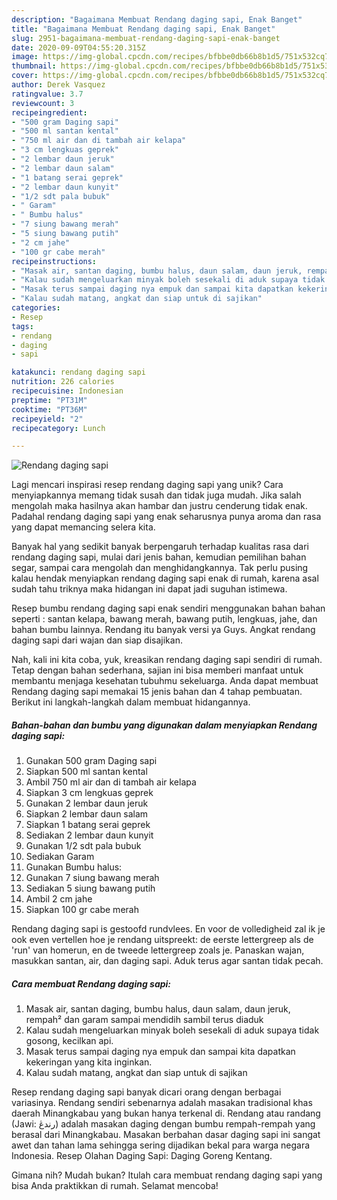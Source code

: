 ```yaml
---
description: "Bagaimana Membuat Rendang daging sapi, Enak Banget"
title: "Bagaimana Membuat Rendang daging sapi, Enak Banget"
slug: 2951-bagaimana-membuat-rendang-daging-sapi-enak-banget
date: 2020-09-09T04:55:20.315Z
image: https://img-global.cpcdn.com/recipes/bfbbe0db66b8b1d5/751x532cq70/rendang-daging-sapi-foto-resep-utama.jpg
thumbnail: https://img-global.cpcdn.com/recipes/bfbbe0db66b8b1d5/751x532cq70/rendang-daging-sapi-foto-resep-utama.jpg
cover: https://img-global.cpcdn.com/recipes/bfbbe0db66b8b1d5/751x532cq70/rendang-daging-sapi-foto-resep-utama.jpg
author: Derek Vasquez
ratingvalue: 3.7
reviewcount: 3
recipeingredient:
- "500 gram Daging sapi"
- "500 ml santan kental"
- "750 ml air dan di tambah air kelapa"
- "3 cm lengkuas geprek"
- "2 lembar daun jeruk"
- "2 lembar daun salam"
- "1 batang serai geprek"
- "2 lembar daun kunyit"
- "1/2 sdt pala bubuk"
- " Garam"
- " Bumbu halus"
- "7 siung bawang merah"
- "5 siung bawang putih"
- "2 cm jahe"
- "100 gr cabe merah"
recipeinstructions:
- "Masak air, santan daging, bumbu halus, daun salam, daun jeruk, rempah² dan garam sampai mendidih sambil terus diaduk"
- "Kalau sudah mengeluarkan minyak boleh sesekali di aduk supaya tidak gosong, kecilkan api."
- "Masak terus sampai daging nya empuk dan sampai kita dapatkan kekeringan yang kita inginkan."
- "Kalau sudah matang, angkat dan siap untuk di sajikan"
categories:
- Resep
tags:
- rendang
- daging
- sapi

katakunci: rendang daging sapi 
nutrition: 226 calories
recipecuisine: Indonesian
preptime: "PT31M"
cooktime: "PT36M"
recipeyield: "2"
recipecategory: Lunch

---
```



![Rendang daging sapi](https://img-global.cpcdn.com/recipes/bfbbe0db66b8b1d5/751x532cq70/rendang-daging-sapi-foto-resep-utama.jpg)

Lagi mencari inspirasi resep rendang daging sapi yang unik? Cara menyiapkannya memang tidak susah dan tidak juga mudah. Jika salah mengolah maka hasilnya akan hambar dan justru cenderung tidak enak. Padahal rendang daging sapi yang enak seharusnya punya aroma dan rasa yang dapat memancing selera kita.

Banyak hal yang sedikit banyak berpengaruh terhadap kualitas rasa dari rendang daging sapi, mulai dari jenis bahan, kemudian pemilihan bahan segar, sampai cara mengolah dan menghidangkannya. Tak perlu pusing kalau hendak menyiapkan rendang daging sapi enak di rumah, karena asal sudah tahu triknya maka hidangan ini dapat jadi suguhan istimewa.

Resep bumbu rendang daging sapi enak sendiri menggunakan bahan bahan seperti : santan kelapa, bawang merah, bawang putih, lengkuas, jahe, dan bahan bumbu lainnya. Rendang itu banyak versi ya Guys. Angkat rendang daging sapi dari wajan dan siap disajikan.


Nah, kali ini kita coba, yuk, kreasikan rendang daging sapi sendiri di rumah. Tetap dengan bahan sederhana, sajian ini bisa memberi manfaat untuk membantu menjaga kesehatan tubuhmu sekeluarga. Anda dapat membuat Rendang daging sapi memakai 15 jenis bahan dan 4 tahap pembuatan. Berikut ini langkah-langkah dalam membuat hidangannya.

<!--inarticleads1-->

##### Bahan-bahan dan bumbu yang digunakan dalam menyiapkan Rendang daging sapi:

1. Gunakan 500 gram Daging sapi
1. Siapkan 500 ml santan kental
1. Ambil 750 ml air dan di tambah air kelapa
1. Siapkan 3 cm lengkuas geprek
1. Gunakan 2 lembar daun jeruk
1. Siapkan 2 lembar daun salam
1. Siapkan 1 batang serai geprek
1. Sediakan 2 lembar daun kunyit
1. Gunakan 1/2 sdt pala bubuk
1. Sediakan  Garam
1. Gunakan  Bumbu halus:
1. Gunakan 7 siung bawang merah
1. Sediakan 5 siung bawang putih
1. Ambil 2 cm jahe
1. Siapkan 100 gr cabe merah


Rendang daging sapi is gestoofd rundvlees. En voor de volledigheid zal ik je ook even vertellen hoe je rendang uitspreekt: de eerste lettergreep als de &#39;run&#39; van homerun, en de tweede lettergreep zoals je. Panaskan wajan, masukkan santan, air, dan daging sapi. Aduk terus agar santan tidak pecah. 

<!--inarticleads2-->

##### Cara membuat Rendang daging sapi:

1. Masak air, santan daging, bumbu halus, daun salam, daun jeruk, rempah² dan garam sampai mendidih sambil terus diaduk
1. Kalau sudah mengeluarkan minyak boleh sesekali di aduk supaya tidak gosong, kecilkan api.
1. Masak terus sampai daging nya empuk dan sampai kita dapatkan kekeringan yang kita inginkan.
1. Kalau sudah matang, angkat dan siap untuk di sajikan


Resep rendang daging sapi banyak dicari orang dengan berbagai variasinya. Rendang sendiri sebenarnya adalah masakan tradisional khas daerah Minangkabau yang bukan hanya terkenal di. Rendang atau randang (Jawi: رندڠ) adalah masakan daging dengan bumbu rempah-rempah yang berasal dari Minangkabau. Masakan berbahan dasar daging sapi ini sangat awet dan tahan lama sehingga sering dijadikan bekal para warga negara Indonesia. Resep Olahan Daging Sapi: Daging Goreng Kentang. 

Gimana nih? Mudah bukan? Itulah cara membuat rendang daging sapi yang bisa Anda praktikkan di rumah. Selamat mencoba!
